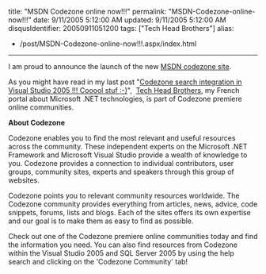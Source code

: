 title: "MSDN Codezone online now!!!"
permalink: "MSDN-Codezone-online-now!!!"
date: 9/11/2005 5:12:00 AM
updated: 9/11/2005 5:12:00 AM
disqusIdentifier: 20050911051200
tags: ["Tech Head Brothers"]
alias:
 - /post/MSDN-Codezone-online-now!!!.aspx/index.html
---



I am proud to announce the launch of the new [MSDN codezone 
site](http://msdn.microsoft.com/community/codezone/default.aspx).
<!-- more -->

As you might have read in my last post "[Codezone 
search integration in Visual Studio 2005 !!! Cooool stuf :-)](http://weblogs.asp.net/lkempe/archive/2005/08/17/422902.aspx)",  [Tech Head Brothers](http://www.techheadbrothers.com/), my French 
portal about Microsoft .NET technologies, is part of Codezone premiere online 
communities.

**About Codezone**

Codezone enables you to find the most relevant and useful resources across 
the community. These independent experts on the Microsoft .NET Framework and 
Microsoft Visual Studio provide a wealth of knowledge to you. Codezone provides 
a connection to individual contributors, user groups, community sites, experts 
and speakers through this group of websites. 

Codezone points you to relevant community resources worldwide. The Codezone 
community provides everything from articles, news, advice, code snippets, 
forums, lists and blogs. Each of the sites offers its own expertise and our goal 
is to make them as easy to find as possible. 

Check out one of the Codezone premiere online communities today and find the 
information you need. You can also find resources from Codezone within the 
Visual Studio 2005 and SQL Server 2005 by using the help search and clicking on 
the 'Codezone Community' tab!   
